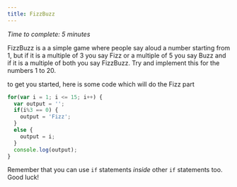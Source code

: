 ```yaml
---
title: FizzBuzz
---
```

_Time to complete: 5 minutes_

FizzBuzz is a a simple game where people say aloud a number starting from 1, but if it is a multiple of 3 you say Fizz or a multiple of 5 you say Buzz and if it is a multiple of both you say FizzBuzz. Try and implement this for the numbers 1 to 20.

to get you started, here is some code which will do the Fizz part

```javascript
for(var i = 1; i <= 15; i++) {
  var output = '';
  if(i%3 == 0) {
    output = 'Fizz';
  }
  else {
    output = i;
  }
  console.log(output);
}
```

Remember that you can use `if` statements *inside* other `if` statements too. Good luck!
